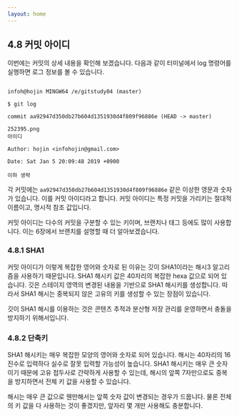 ```yaml
---
layout: home
---
```

## 4.8 커밋 아이디
이번에는 커밋의 상세 내용을 확인해 보겠습니다. 다음과 같이 터미널에서 log 명령어를 실행하면 로그 정보를 볼 수 있습니다.  

```

infoh@hojin MINGW64 /e/gitstudy04 (master)

$ git log

commit aa92947d350db27b604d1351930d4f809f96886e (HEAD -> master)

252395.png
아이디

Author: hojin <infohojin@gmail.com>

Date: Sat Jan 5 20:09:48 2019 +0900

이하 생략
```

각 커밋에는 `aa92947d350db27b604d1351930d4f809f96886e` 같은 이상한 영문과 숫자가 있습니다. 이를 커밋 아이디라고 합니다. 커밋 아이디는 특정 커밋을 가리키는 절대적 이름이고, 명시적 참조 값입니다.  

커밋 아이디는 다수의 커밋을 구분할 수 있는 키이며, 브랜치나 태그 등에도 많이 사용합니다. 이는 6장에서 브랜치를 설명할 때 더 알아보겠습니다.  

### 4.8.1 SHA1
커밋 아이디가 이렇게 복잡한 영어와 숫자로 된 이유는 깃이 SHA1이라는 해시3 알고리즘을 사용하기 때문입니다. SHA1 해시키 값은 40자리의 복잡한 hexa 값으로 되어 있습니다. 깃은 스테이지 영역의 변경된 내용을 기반으로 SHA1 해시키를 생성합니다. 따라서 SHA1 해시는 중복되지 않은 고유의 키를 생성할 수 있는 장점이 있습니다.  

깃이 SHA1 해시를 이용하는 것은 콘텐츠 추적과 분산형 저장 관리를 운영하면서 충돌을 방지하기 위해서입니다.  

### 4.8.2 단축키
SHA1 해시키는 매우 복잡한 모양의 영어와 숫자로 되어 있습니다. 해시는 40자리의 16진수로 입력하다 실수로 잘못 입력할 가능성이 높습니다. SHA1 해시키는 매우 큰 숫자이기 때문에 고유 접두사로 간략하게 사용할 수 있는데, 해시의 앞쪽 7자만으로도 중복을 방지하면서 전체 키 값을 사용할 수 있습니다.  

해시는 매우 큰 값으로 웬만해서는 앞쪽 숫자 값이 변경되는 경우가 드뭅니다. 물론 전체의 키 값을 다 사용하는 것이 좋겠지만, 앞자리 몇 개만 사용해도 충분합니다.  

